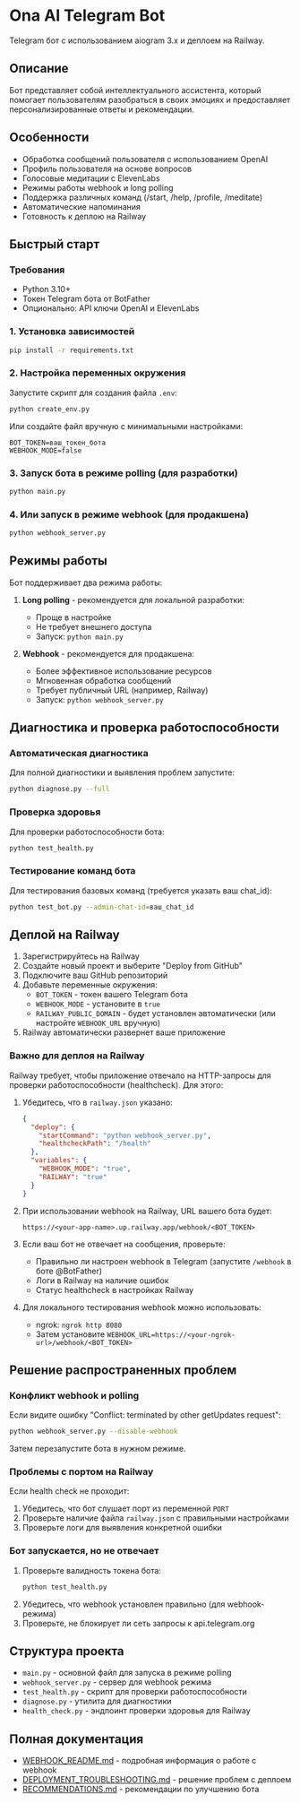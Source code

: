 # Ona AI Telegram Bot

Telegram бот с использованием aiogram 3.x и деплоем на Railway.

## Описание

Бот представляет собой интеллектуального ассистента, который помогает пользователям разобраться в своих эмоциях и предоставляет персонализированные ответы и рекомендации.

## Особенности

- Обработка сообщений пользователя с использованием OpenAI
- Профиль пользователя на основе вопросов
- Голосовые медитации с ElevenLabs
- Режимы работы webhook и long polling
- Поддержка различных команд (/start, /help, /profile, /meditate)
- Автоматические напоминания
- Готовность к деплою на Railway

## Быстрый старт

### Требования

- Python 3.10+ 
- Токен Telegram бота от BotFather
- Опционально: API ключи OpenAI и ElevenLabs

### 1. Установка зависимостей

```bash
pip install -r requirements.txt
```

### 2. Настройка переменных окружения

Запустите скрипт для создания файла `.env`:

```bash
python create_env.py
```

Или создайте файл вручную с минимальными настройками:

```
BOT_TOKEN=ваш_токен_бота
WEBHOOK_MODE=false
```

### 3. Запуск бота в режиме polling (для разработки)

```bash
python main.py
```

### 4. Или запуск в режиме webhook (для продакшена)

```bash
python webhook_server.py
```

## Режимы работы

Бот поддерживает два режима работы:

1. **Long polling** - рекомендуется для локальной разработки:
   - Проще в настройке
   - Не требует внешнего доступа
   - Запуск: `python main.py`

2. **Webhook** - рекомендуется для продакшена:
   - Более эффективное использование ресурсов
   - Мгновенная обработка сообщений
   - Требует публичный URL (например, Railway)
   - Запуск: `python webhook_server.py`

## Диагностика и проверка работоспособности

### Автоматическая диагностика

Для полной диагностики и выявления проблем запустите:

```bash
python diagnose.py --full
```

### Проверка здоровья

Для проверки работоспособности бота:

```bash
python test_health.py
```

### Тестирование команд бота

Для тестирования базовых команд (требуется указать ваш chat_id):

```bash
python test_bot.py --admin-chat-id=ваш_chat_id
```

## Деплой на Railway

1. Зарегистрируйтесь на Railway
2. Создайте новый проект и выберите "Deploy from GitHub"
3. Подключите ваш GitHub репозиторий
4. Добавьте переменные окружения:  
   * `BOT_TOKEN` - токен вашего Telegram бота  
   * `WEBHOOK_MODE` - установите в `true`  
   * `RAILWAY_PUBLIC_DOMAIN` - будет установлен автоматически (или настройте `WEBHOOK_URL` вручную)
5. Railway автоматически развернет ваше приложение

### Важно для деплоя на Railway

Railway требует, чтобы приложение отвечало на HTTP-запросы для проверки работоспособности (healthcheck). Для этого:

1. Убедитесь, что в `railway.json` указано:
   ```json
   {
     "deploy": {
       "startCommand": "python webhook_server.py",
       "healthcheckPath": "/health"
     },
     "variables": {
       "WEBHOOK_MODE": "true",
       "RAILWAY": "true"
     }
   }
   ```

2. При использовании webhook на Railway, URL вашего бота будет:
   ```
   https://<your-app-name>.up.railway.app/webhook/<BOT_TOKEN>
   ```
   
3. Если ваш бот не отвечает на сообщения, проверьте:
   * Правильно ли настроен webhook в Telegram (запустите `/webhook` в боте @BotFather)
   * Логи в Railway на наличие ошибок
   * Статус healthcheck в настройках Railway

4. Для локального тестирования webhook можно использовать:
   * ngrok: `ngrok http 8080`
   * Затем установите `WEBHOOK_URL=https://<your-ngrok-url>/webhook/<BOT_TOKEN>`

## Решение распространенных проблем

### Конфликт webhook и polling

Если видите ошибку "Conflict: terminated by other getUpdates request":

```bash
python webhook_server.py --disable-webhook
```

Затем перезапустите бота в нужном режиме.

### Проблемы с портом на Railway

Если health check не проходит:

1. Убедитесь, что бот слушает порт из переменной `PORT`
2. Проверьте наличие файла `railway.json` с правильными настройками
3. Проверьте логи для выявления конкретной ошибки

### Бот запускается, но не отвечает

1. Проверьте валидность токена бота:
   ```bash
   python test_health.py
   ```
2. Убедитесь, что webhook установлен правильно (для webhook-режима)
3. Проверьте, не блокирует ли сеть запросы к api.telegram.org

## Структура проекта

- `main.py` - основной файл для запуска в режиме polling
- `webhook_server.py` - сервер для webhook режима
- `test_health.py` - скрипт для проверки работоспособности
- `diagnose.py` - утилита для диагностики
- `health_check.py` - эндпоинт проверки здоровья для Railway

## Полная документация

- [WEBHOOK_README.md](WEBHOOK_README.md) - подробная информация о работе с webhook
- [DEPLOYMENT_TROUBLESHOOTING.md](DEPLOYMENT_TROUBLESHOOTING.md) - решение проблем с деплоем
- [RECOMMENDATIONS.md](RECOMMENDATIONS.md) - рекомендации по улучшению бота 